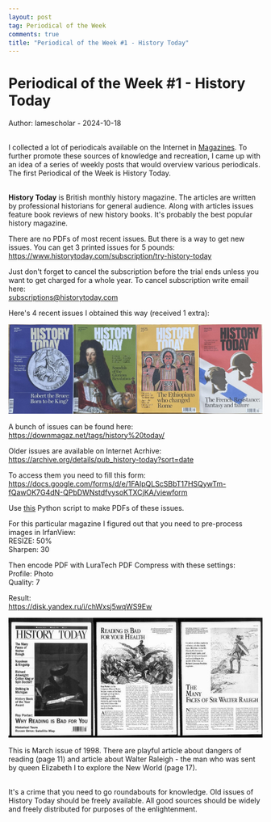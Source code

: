 ```yaml
---
layout: post
tag: Periodical of the Week
comments: true
title: "Periodical of the Week #1 - History Today"
---
```


# Periodical of the Week #1 - History Today

Author: lamescholar - 2024-10-18
<br><br>

I collected a lot of periodicals available on the Internet in [Magazines](/en/magazines). To further promote these sources of knowledge and recreation, I came up with an idea of a series of weekly posts that would overview various periodicals. The first Periodical of the Week is History Today.
<br><br>

**History Today** is British monthly history magazine. The articles are written by professional historians for general audience. Along with articles issues feature book reviews of new history books. It's probably the best popular history magazine.

There are no PDFs of most recent issues. But there is a way to get new issues. You can get 3 printed issues for 5 pounds:<br>
<https://www.historytoday.com/subscription/try-history-today>

Just don't forget to cancel the subscription before the trial ends unless you want to get charged for a whole year. To cancel subscription write email here:<br>
subscriptions@historytoday.com

Here's 4 recent issues I obtained this way (received 1 extra):

![History Today](/images/history-today-1.jpg)

A bunch of issues can be found here:<br>
<https://downmagaz.net/tags/history%20today/>

Older issues are available on Internet Acrhive:<br>
<https://archive.org/details/pub_history-today?sort=date>

To access them you need to fill this form:<br>
<https://docs.google.com/forms/d/e/1FAIpQLScSBbT17HSQywTm-fQawOK7G4dN-QPbDWNstdfvysoKTXCjKA/viewform>

Use [this](/en/internet-archive) Python script to make PDFs of these issues.

For this particular magazine I figured out that you need to pre-process images in IrfanView:<br>
RESIZE: 50%<br>
Sharpen: 30

Then encode PDF with LuraTech PDF Compress with these settings:<br>
Profile: Photo<br>
Quality: 7

Result:<br>
<https://disk.yandex.ru/i/chWxsj5wqWS9Ew>

![History Today](/images/history-today-2.jpg)

This is March issue of 1998. There are playful article about dangers of reading (page 11) and article about Walter Raleigh - the man who was sent by queen Elizabeth I to explore the New World (page 17).
<br><br>

It's a crime that you need to go roundabouts for knowledge. Old issues of History Today should be freely available. All good sources should be widely and freely distributed for purposes of the enlightenment.
